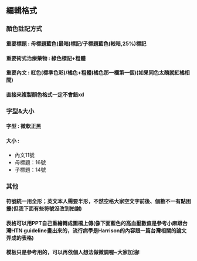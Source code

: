 #  

## 編輯格式

### 顏色註記方式

#### 重要標題 : 母標題藍色(最暗)標記/子標題藍色(較暗,25%)標記

#### 重要術式治療藥物 : 綠色標記+粗體

#### 重要內文 : 紅色(標準色彩)/橘色+粗體(橘色那一欄第一個)(如果同色太醜就紅橘相間)

#### 直接來複製顏色格式一定不會錯xd

### 字型&大小

#### 字型 : 微軟正黑

#### 大小 :

- 內文11號
- 母標題：16號
- 子標題：14號
### 其他

#### 符號統一用全形；英文本人需要半形，不然空格大家空文字前後、個數不一有點困擾(但我下面有些符號沒改到拍謝)

#### 表格可以用PPT自己重繪轉成圖檔上傳(像下面藍色的高血壓數值是參考小麻跟台灣HTN guideline畫出來的，流行病學是Harrison的內容跟一篇台灣相關的論文弄成的表格)

#### 模板只是參考用的，可以再依個人想法做微調喔~大家加油!

